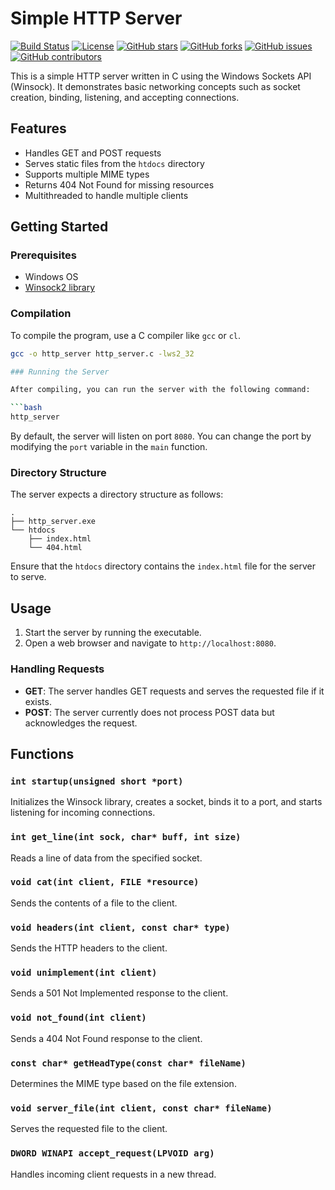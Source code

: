 # Simple HTTP Server

[![Build Status](https://img.shields.io/badge/build-passing-brightgreen)](https://shields.io/)
[![License](https://img.shields.io/badge/license-MIT-blue)](./LICENSE)
[![GitHub stars](https://img.shields.io/github/stars/yourusername/yourrepository)](https://github.com/yourusername/yourrepository/stargazers)
[![GitHub forks](https://img.shields.io/github/forks/yourusername/yourrepository)](https://github.com/yourusername/yourrepository/network)
[![GitHub issues](https://img.shields.io/github/issues/yourusername/yourrepository)](https://github.com/yourusername/yourrepository/issues)
[![GitHub contributors](https://img.shields.io/github/contributors/yourusername/yourrepository)](https://github.com/yourusername/yourrepository/graphs/contributors)

This is a simple HTTP server written in C using the Windows Sockets API (Winsock). It demonstrates basic networking concepts such as socket creation, binding, listening, and accepting connections.

## Features

- Handles GET and POST requests
- Serves static files from the `htdocs` directory
- Supports multiple MIME types
- Returns 404 Not Found for missing resources
- Multithreaded to handle multiple clients

## Getting Started

### Prerequisites

- Windows OS
- [Winsock2 library](https://docs.microsoft.com/en-us/windows/win32/api/winsock/)

### Compilation

To compile the program, use a C compiler like `gcc` or `cl`.

```bash
gcc -o http_server http_server.c -lws2_32

### Running the Server

After compiling, you can run the server with the following command:

```bash
http_server
```

By default, the server will listen on port `8080`. You can change the port by modifying the `port` variable in the `main` function.

### Directory Structure

The server expects a directory structure as follows:

```
.
├── http_server.exe
└── htdocs
    ├── index.html
    └── 404.html
```

Ensure that the `htdocs` directory contains the `index.html` file for the server to serve.

## Usage

1. Start the server by running the executable.
2. Open a web browser and navigate to `http://localhost:8080`.

### Handling Requests

- **GET**: The server handles GET requests and serves the requested file if it exists.
- **POST**: The server currently does not process POST data but acknowledges the request.

## Functions

### `int startup(unsigned short *port)`

Initializes the Winsock library, creates a socket, binds it to a port, and starts listening for incoming connections.

### `int get_line(int sock, char* buff, int size)`

Reads a line of data from the specified socket.

### `void cat(int client, FILE *resource)`

Sends the contents of a file to the client.

### `void headers(int client, const char* type)`

Sends the HTTP headers to the client.

### `void unimplement(int client)`

Sends a 501 Not Implemented response to the client.

### `void not_found(int client)`

Sends a 404 Not Found response to the client.

### `const char* getHeadType(const char* fileName)`

Determines the MIME type based on the file extension.

### `void server_file(int client, const char* fileName)`

Serves the requested file to the client.

### `DWORD WINAPI accept_request(LPVOID arg)`

Handles incoming client requests in a new thread.
